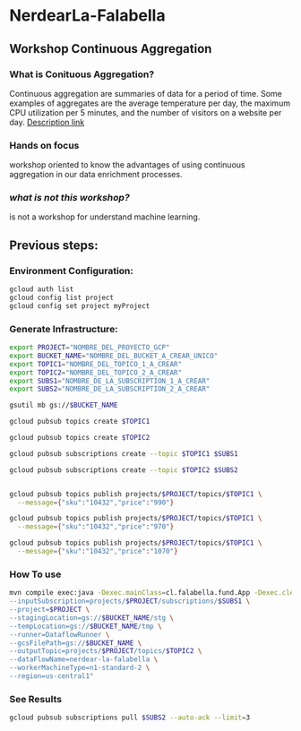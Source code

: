 # NerdearLa-Falabella

## Workshop Continuous Aggregation

### What is Conituous Aggregation?
Continuous aggregation are summaries of data for a period of time. Some examples of aggregates are the average temperature per day, the maximum CPU utilization per 5 minutes, and the number of visitors on a website per day.
[Description link](https://docs.timescale.com/timescaledb/latest/getting-started/create-cagg/)

### **Hands on focus**
workshop oriented to know the advantages of using continuous aggregation in our data enrichment processes.

### *what is not this workshop?*
is not a workshop for understand machine learning.

## Previous steps:

### Environment Configuration:


```bash
gcloud auth list
gcloud config list project
gcloud config set project myProject
```
### Generate Infrastructure:

```bash
export PROJECT="NOMBRE_DEL_PROYECTO_GCP"
export BUCKET_NAME="NOMBRE_DEL_BUCKET_A_CREAR_UNICO"
export TOPIC1="NOMBRE_DEL_TOPICO_1_A_CREAR"
export TOPIC2="NOMBRE_DEL_TOPICO_2_A_CREAR"
export SUBS1="NOMBRE_DE_LA_SUBSCRIPTION_1_A_CREAR"
export SUBS2="NOMBRE_DE_LA_SUBSCRIPTION_2_A_CREAR"

gsutil mb gs://$BUCKET_NAME

gcloud pubsub topics create $TOPIC1

gcloud pubsub topics create $TOPIC2

gcloud pubsub subscriptions create --topic $TOPIC1 $SUBS1 

gcloud pubsub subscriptions create --topic $TOPIC2 $SUBS2


gcloud pubsub topics publish projects/$PROJECT/topics/$TOPIC1 \
  --message={"sku":"10432","price":"990"}

gcloud pubsub topics publish projects/$PROJECT/topics/$TOPIC1 \
  --message={"sku":"10432","price":"970"}

gcloud pubsub topics publish projects/$PROJECT/topics/$TOPIC1 \
  --message={"sku":"10432","price":"1070"}
```

### How To use
```bash
mvn compile exec:java -Dexec.mainClass=cl.falabella.fund.App -Dexec.cleanupDaemonThreads=false -Dexec.args=" \
--inputSubscription=projects/$PROJECT/subscriptions/$SUBS1 \
--project=$PROJECT \
--stagingLocation=gs://$BUCKET_NAME/stg \
--tempLocation=gs://$BUCKET_NAME/tmp \
--runner=DataflowRunner \
--gcsFilePath=gs://$BUCKET_NAME \
--outputTopic=projects/$PROJECT/topics/$TOPIC2 \
--dataFlowName=nerdear-la-falabella \
--workerMachineType=n1-standard-2 \
--region=us-central1"
```

### See Results

```bash
gcloud pubsub subscriptions pull $SUBS2 --auto-ack --limit=3
```